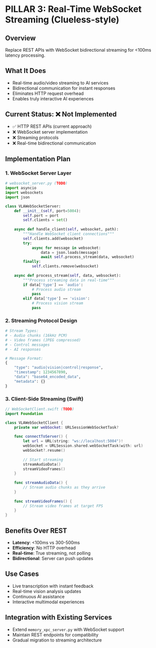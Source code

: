 # PILLAR 3: Real-Time WebSocket Streaming (Clueless-style)

## Overview
Replace REST APIs with WebSocket bidirectional streaming for <100ms latency processing.

## What It Does
- Real-time audio/video streaming to AI services
- Bidirectional communication for instant responses
- Eliminates HTTP request overhead
- Enables truly interactive AI experiences

## Current Status: ❌ Not Implemented
- ✅ HTTP REST APIs (current approach)
- ❌ WebSocket server implementation
- ❌ Streaming protocols
- ❌ Real-time bidirectional communication

## Implementation Plan

### 1. WebSocket Server Layer
```python
# websocket_server.py (TODO)
import asyncio
import websockets
import json

class VLAWebSocketServer:
    def __init__(self, port=5004):
        self.port = port
        self.clients = set()
        
    async def handle_client(self, websocket, path):
        """Handle WebSocket client connections"""
        self.clients.add(websocket)
        try:
            async for message in websocket:
                data = json.loads(message)
                await self.process_stream(data, websocket)
        finally:
            self.clients.remove(websocket)
    
    async def process_stream(self, data, websocket):
        """Process streaming data in real-time"""
        if data['type'] == 'audio':
            # Process audio stream
            pass
        elif data['type'] == 'vision':
            # Process vision stream
            pass
```

### 2. Streaming Protocol Design
```python
# Stream Types:
# - Audio chunks (16kHz PCM)
# - Video frames (JPEG compressed)
# - Control messages
# - AI responses

# Message Format:
{
    "type": "audio|vision|control|response",
    "timestamp": 1234567890,
    "data": "base64_encoded_data",
    "metadata": {}
}
```

### 3. Client-Side Streaming (Swift)
```swift
// WebSocketClient.swift (TODO)
import Foundation

class VLAWebSocketClient {
    private var webSocket: URLSessionWebSocketTask?
    
    func connectToServer() {
        let url = URL(string: "ws://localhost:5004")!
        webSocket = URLSession.shared.webSocketTask(with: url)
        webSocket?.resume()
        
        // Start streaming
        streamAudioData()
        streamVideoFrames()
    }
    
    func streamAudioData() {
        // Stream audio chunks as they arrive
    }
    
    func streamVideoFrames() {
        // Stream video frames at target FPS
    }
}
```

## Benefits Over REST
- **Latency**: <100ms vs 300-500ms
- **Efficiency**: No HTTP overhead
- **Real-time**: True streaming, not polling
- **Bidirectional**: Server can push updates

## Use Cases
- Live transcription with instant feedback
- Real-time vision analysis updates
- Continuous AI assistance
- Interactive multimodal experiences

## Integration with Existing Services
- Extend `memory_xpc_server.py` with WebSocket support
- Maintain REST endpoints for compatibility
- Gradual migration to streaming architecture